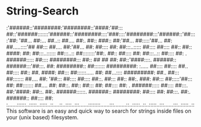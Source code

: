 # String-Search

:'######::'########:'########::'####:'##::: ##::'######:::::::'######::'########::::'###::::'########:::'######::'##::::'##:
'##... ##:... ##..:: ##.... ##:. ##:: ###:: ##:'##... ##:::::'##... ##: ##.....::::'## ##::: ##.... ##:'##... ##: ##:::: ##:
 ##:::..::::: ##:::: ##:::: ##:: ##:: ####: ##: ##:::..:::::: ##:::..:: ##::::::::'##:. ##:: ##:::: ##: ##:::..:: ##:::: ##:
. ######::::: ##:::: ########::: ##:: ## ## ##: ##::'####::::. ######:: ######:::'##:::. ##: ########:: ##::::::: #########:
:..... ##:::: ##:::: ##.. ##:::: ##:: ##. ####: ##::: ##::::::..... ##: ##...:::: #########: ##.. ##::: ##::::::: ##.... ##:
'##::: ##:::: ##:::: ##::. ##::: ##:: ##:. ###: ##::: ##:::::'##::: ##: ##::::::: ##.... ##: ##::. ##:: ##::: ##: ##:::: ##:
. ######::::: ##:::: ##:::. ##:'####: ##::. ##:. ######::::::. ######:: ########: ##:::: ##: ##:::. ##:. ######:: ##:::: ##:
:......::::::..:::::..:::::..::....::..::::..:::......::::::::......:::........::..:::::..::..:::::..:::......:::..:::::..::
This software is an easy and quick way to search for strings inside files on your (unix based) filesystem.

